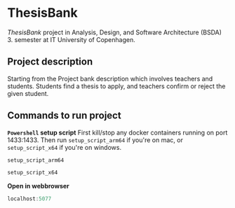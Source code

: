 # ThesisBank

_ThesisBank_ project in Analysis, Design, and Software Architecture (BSDA) 3. semester at IT University of Copenhagen.

## Project description

Starting from the Project bank description which involves teachers and students. Students find a thesis to apply, and teachers confirm or reject the given student. 

## Commands to run project


  **`Powershell` setup script** 
  First kill/stop any docker containers running on port 1433:1433.
  Then run `setup_script_arm64` if you're on mac, or `setup_script_x64` if you're on windows.
  ```powershell
  setup_script_arm64
  ```

  ```powershell
  setup_script_x64
  ``` 


  **Open in webbrowser**
  ```powershell
  localhost:5077
  ```
